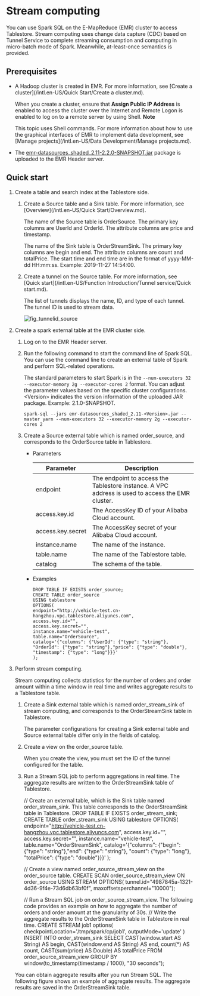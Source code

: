 Stream computing 
=====================================

You can use Spark SQL on the E-MapReduce (EMR) cluster to access Tablestore. Stream computing uses change data capture (CDC) based on Tunnel Service to complete streaming consumption and computing in micro-batch mode of Spark. Meanwhile, at-least-once semantics is provided.



Prerequisites 
----------------------------------

* A Hadoop cluster is created in EMR. For more information, see [Create a cluster](/intl.en-US/Quick Start/Create a cluster.md).

  When you create a cluster, ensure that **Assign Public IP Address** is enabled to access the cluster over the Internet and Remote Logon is enabled to log on to a remote server by using Shell.
  **Note**

  This topic uses Shell commands. For more information about how to use the graphical interfaces of EMR to implement data development, see [Manage projects](/intl.en-US/Data Development/Manage projects.md).

  

* The [emr-datasources_shaded_2.11-2.2.0-SNAPSHOT.jar](https://tablestore-doc.oss-cn-hangzhou.aliyuncs.com/aliyun-tablestore-emr/emr-datasources_shaded_2.11-2.2.0-SNAPSHOT.jar) package is uploaded to the EMR Header server.

  




Quick start 
--------------------------------

1. Create a table and search index at the Tablestore side.

   1. Create a Source table and a Sink table. For more information, see [Overview](/intl.en-US/Quick Start/Overview.md).

      The name of the Source table is OrderSource. The primary key columns are UserId and OrderId. The attribute columns are price and timestamp. 

      

      The name of the Sink table is OrderStreamSink. The primary key columns are begin and end. The attribute columns are count and totalPrice. The start time and end time are in the format of yyyy-MM-dd HH:mm:ss. Example: 2019-11-27 14:54:00.
      
   
   2. Create a tunnel on the Source table. For more information, see [Quick start](/intl.en-US/Function Introduction/Tunnel service/Quick start.md).

      The list of tunnels displays the name, ID, and type of each tunnel. The tunnel ID is used to stream data.

      ![fig_tunnelid_source](https://static-aliyun-doc.oss-accelerate.aliyuncs.com/assets/img/en-US/7444126061/p164611.png)
      
   

   

2. Create a spark external table at the EMR cluster side.

   1. Log on to the EMR Header server.

      
   
   2. Run the following command to start the command line of Spark SQL. You can use the command line to create an external table of Spark and perform SQL-related operations.

      The standard parameters to start Spark is in the `--num-executors 32 --executor-memory 2g --executor-cores 2` format. You can adjust the parameter values based on the specific cluster configurations. \<Version\> indicates the version information of the uploaded JAR package. Example: 2.1.0-SNAPSHOT.

          spark-sql --jars emr-datasources_shaded_2.11-<Version>.jar --master yarn --num-executors 32 --executor-memory 2g --executor-cores 2

      
   
   3. Create a Source external table which is named order_source, and corresponds to the OrderSource table in Tablestore.

      * Parameters

        

        |     Parameter     |                                           Description                                            |
        |-------------------|--------------------------------------------------------------------------------------------------|
        | endpoint          | The endpoint to access the Tablestore instance. A VPC address is used to access the EMR cluster. |
        | access.key.id     | The AccessKey ID of your Alibaba Cloud account.                                                  |
        | access.key.secret | The AccessKey secret of your Alibaba Cloud account.                                              |
        | instance.name     | The name of the instance.                                                                        |
        | table.name        | The name of the Tablestore table.                                                                |
        | catalog           | The schema of the table.                                                                         |

        
      
      * Examples

            DROP TABLE IF EXISTS order_source;
            CREATE TABLE order_source
            USING tablestore
            OPTIONS(
            endpoint="http://vehicle-test.cn-hangzhou.vpc.tablestore.aliyuncs.com",
            access.key.id="",
            access.key.secret="",
            instance.name="vehicle-test",
            table.name="OrderSource",
            catalog='{"columns": {"UserId": {"type": "string"}, "OrderId": {"type": "string"},"price": {"type": "double"}, "timestamp": {"type": "long"}}}'
            );    

        
      

      
   

   

3. Perform stream computing.

   Stream computing collects statistics for the number of orders and order amount within a time window in real time and writes aggregate results to a Tablestore table.
   1. Create a Sink external table which is named order_stream_sink of stream computing, and corresponds to the OrderStreamSink table in Tablestore.

      The parameter configurations for creating a Sink external table and Source external table differ only in the fields of catalog.
      
   
   2. Create a view on the order_source table.

      When you create the view, you must set the ID of the tunnel configured for the table.
      
   
   3. Run a Stream SQL job to perform aggregations in real time. The aggregate results are written to the OrderStreamSink table of Tablestore.

      
   

   

       // Create an external table, which is the Sink table named order_stream_sink. This table corresponds to the OrderStreamSink table in Tablestore.
       DROP TABLE IF EXISTS order_stream_sink;
       CREATE TABLE order_stream_sink
       USING tablestore
       OPTIONS(
       endpoint="http://vehicle-test.cn-hangzhou.vpc.tablestore.aliyuncs.com",
       access.key.id="",
       access.key.secret="",
       instance.name="vehicle-test",
       table.name="OrderStreamSink",
       catalog='{"columns": {"begin": {"type": "string"},"end": {"type": "string"}, "count": {"type": "long"}, "totalPrice": {"type": "double"}}}'
       );
       
       // Create a view named order_source_stream_view on the order_source table.
       CREATE SCAN order_source_stream_view ON order_source USING STREAM
       OPTIONS(
       tunnel.id="4987845a-1321-4d36-9f4e-73d6db63bf0f", 
       maxoffsetsperchannel="10000");
       
       // Run a Stream SQL job on order_source_stream_view. The following code provides an example on how to aggregate the number of orders and order amount at the granularity of 30s.
       // Write the aggregate results to the OrderStreamSink table in Tablestore in real time.
       CREATE STREAM job1
       options(
       checkpointLocation='/tmp/spark/cp/job1',
       outputMode='update'
       )
       INSERT INTO order_stream_sink
       SELECT CAST(window.start AS String) AS begin, CAST(window.end AS String) AS end, count(*) AS count, CAST(sum(price) AS Double) AS totalPrice FROM order_source_stream_view GROUP BY window(to_timestamp(timestamp / 1000), "30 seconds");

   

   You can obtain aggregate results after you run Stream SQL. The following figure shows an example of aggregate results. The aggregate results are saved in the OrderStreamSink table.

   



